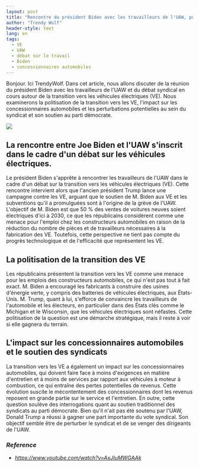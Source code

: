```yaml
---
layout: post
title: "Rencontre du président Biden avec les travailleurs de l'UAW, politisation de la transition vers l'EV et perturbations potentielles au sein du syndicat"
author: "Trendy Wolf"
header-style: text
lang: en
tags:
  - VE
  - UAW
  - débat sur le travail
  - Biden
  - concessionnaires automobiles
---
```


Bonjour. Ici TrendyWolf. Dans cet article, nous allons discuter de la réunion du président Biden avec les travailleurs de l'UAW et du débat syndical en cours autour de la transition vers les véhicules électriques (VE). Nous examinerons la politisation de la transition vers les VE, l'impact sur les concessionnaires automobiles et les perturbations potentielles au sein du syndicat et son soutien au parti démocrate.

<img
    src="https://i.ytimg.com/vi/AxJIuMWGAAk/hqdefault.jpg"
/>


## La rencontre entre Joe Biden et l'UAW s'inscrit dans le cadre d'un débat sur les véhicules électriques.
Le président Biden s'apprête à rencontrer les travailleurs de l'UAW dans le cadre d'un débat sur la transition vers les véhicules électriques (VE). Cette rencontre intervient alors que l'ancien président Trump lance une campagne contre les VE, arguant que le soutien de M. Biden aux VE et les subventions qu'il a promulguées sont à l'origine de la grève de l'UAW. L'objectif de M. Biden est que 50 % des ventes de voitures neuves soient électriques d'ici à 2030, ce que les républicains considèrent comme une menace pour l'emploi chez les constructeurs automobiles en raison de la réduction du nombre de pièces et de travailleurs nécessaires à la fabrication des VE. Toutefois, cette perspective ne tient pas compte du progrès technologique et de l'efficacité que représentent les VE.

## La politisation de la transition des VE
Les républicains présentent la transition vers les VE comme une menace pour les emplois des constructeurs automobiles, ce qui n'est pas tout à fait exact. M. Biden a encouragé les fabricants à construire des usines d'énergie verte, y compris des batteries de véhicules électriques, aux États-Unis. M. Trump, quant à lui, s'efforce de convaincre les travailleurs de l'automobile et les électeurs, en particulier dans des États clés comme le Michigan et le Wisconsin, que les véhicules électriques sont néfastes. Cette politisation de la question est une démarche stratégique, mais il reste à voir si elle gagnera du terrain.

## L'impact sur les concessionnaires automobiles et le soutien des syndicats
La transition vers les VE a également un impact sur les concessionnaires automobiles, qui doivent faire face à moins d'exigences en matière d'entretien et à moins de services par rapport aux véhicules à moteur à combustion, ce qui entraîne des pertes potentielles de revenus. Cette évolution suscite le mécontentement des concessionnaires dont les revenus reposent en grande partie sur le service et l'entretien. En outre, cette question soulève des interrogations quant au soutien traditionnel des syndicats au parti démocrate. Bien qu'il n'ait pas été soutenu par l'UAW, Donald Trump a réussi à gagner une part importante du vote syndical. Son objectif semble être de perturber le syndicat et de se venger des dirigeants de l'UAW.


### _Reference_
- _https://www.youtube.com/watch?v=AxJIuMWGAAk_

